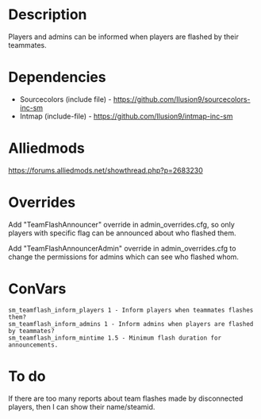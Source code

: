# Description
Players and admins can be informed when players are flashed by their teammates.

# Dependencies
- Sourcecolors (include file) - https://github.com/Ilusion9/sourcecolors-inc-sm
- Intmap (include-file) - https://github.com/Ilusion9/intmap-inc-sm

# Alliedmods
https://forums.alliedmods.net/showthread.php?p=2683230

# Overrides
Add "TeamFlashAnnouncer" override in admin_overrides.cfg, so only players with specific flag can be announced about who flashed them.

Add "TeamFlashAnnouncerAdmin" override in admin_overrides.cfg to change the permissions for admins which can see who flashed whom.

# ConVars
```
sm_teamflash_inform_players 1 - Inform players when teammates flashes them?
sm_teamflash_inform_admins 1 - Inform admins when players are flashed by teammates?
sm_teamflash_inform_mintime 1.5 - Minimum flash duration for announcements.
```

# To do
If there are too many reports about team flashes made by disconnected players, then I can show their name/steamid.
